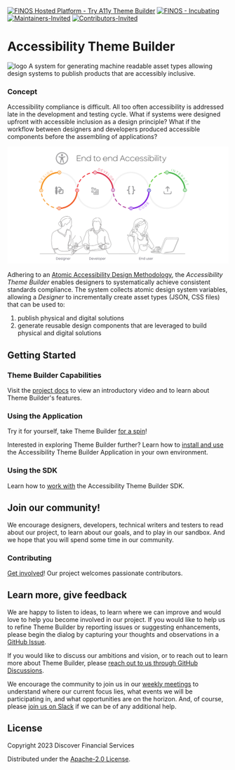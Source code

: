 [![FINOS Hosted Platform - Try A11y Theme Builder](https://img.shields.io/badge/FINOS%20Hosted%20Platform-Try%20A11y%20Theme%20Builder-blue)](https://try.a11y-theme-builder.finos.org/)
[![FINOS - Incubating](https://cdn.jsdelivr.net/gh/finos/contrib-toolbox@master/images/badge-incubating.svg)](https://community.finos.org/docs/governance/Software-Projects/stages/incubating) [![Maintainers-Invited](https://img.shields.io/badge/Maintainers-Wanted-blueviolet)](./CONTRIBUTE.md) [![Contributors-Invited](https://img.shields.io/badge/Contributors-Wanted-blue)](./CONTRIBUTE.md)
# Accessibility Theme Builder

![logo](./_images/tb-logo-sm.png) A system for generating machine readable asset types allowing design systems to publish products that are accessibly inclusive.

### Concept

Accessibility compliance is difficult. All too often accessibility is addressed late in the development and testing cycle. What if systems were designed upfront with accessible inclusion as a design principle? What if the workflow between designers and developers produced accessible components before the assembling of applications?

![workflow](./_images/gaad-a11y-e2e.png)

Adhering to an [Atomic Accessibility Design Methodology](https://finos.github.io/a11y-theme-builder/motivation/solution/), the *Accessibility Theme Builder* enables designers to systematically achieve consistent standards compliance. The system collects atomic design system variables, allowing a *Designer* to incrementally create asset types (JSON, CSS files) that can be used to:

1. publish physical and digital solutions
2. generate reusable design components that are leveraged to build physical and digital solutions

## Getting Started

### Theme Builder Capabilities

Visit the [project docs](https://finos.github.io/a11y-theme-builder) to view an introductory video and to learn about Theme Builder's features.

### Using the Application

Try it for yourself, take Theme Builder [for a spin](https://try.a11y-theme-builder.finos.org/)!

Interested in exploring Theme Builder further?  Learn how to [install and use](./DEV_GUIDE.md) the Accessibility Theme Builder Application in your own environment.

### Using the SDK

Learn how to [work with](https://github.com/finos/a11y-theme-builder-sdk) the Accessibility Theme Builder SDK.

## Join our community!

We encourage designers, developers, technical writers and testers to read about our project, to learn about our goals, and to play in our sandbox.  And we hope that you will spend some time in our community.

### Contributing

[Get involved](./CONTRIBUTE.md)! Our project welcomes passionate contributors.

## Learn more, give feedback

We are happy to listen to ideas, to learn where we can improve and would love to help you become involved in our project.  If you would like to help us to refine Theme Builder by reporting issues or suggesting enhancements, please begin the dialog by capturing your thoughts and observations in a [GitHub Issue](https://github.com/finos/a11y-theme-builder/issues).

If you would like to discuss our ambitions and vision, or to reach out to learn more about Theme Builder, please [reach out to us through GitHub Discussions](https://github.com/finos/a11y-theme-builder/discussions).

We encourage the community to join us in our [weekly meetings](https://github.com/finos/a11y-theme-builder/wiki/Communication#meetings) to understand where our current focus lies, what events we will be participating in, and what opportunities are on the horizon.  And, of course, please [join us on Slack](https://join.slack.com/t/finos-lf/shared_invite/zt-24pxubwxi-vKczbM0pWYnltCRoOCDpFQ) if we can be of any additional help.

## License

Copyright 2023 Discover Financial Services

Distributed under the [Apache-2.0 License](./LICENSE).
